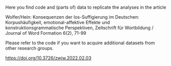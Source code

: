 Here you find code and (parts of) data to replicate the analyses in the article

Wolfer/Hein: Konsequenzen der los-Suffigierung im Deutschen: Korpushäufigkeit, emotional-affektive Effekte und konstruktionsgrammatische Perspektiven, Zeitschrift für Wortbildung / Journal of Word Formation 6(2), 71-99

Please refer to the code if you want to acquire additional datasets from other research groups.

https://doi.org/10.3726/zwjw.2022.02.03